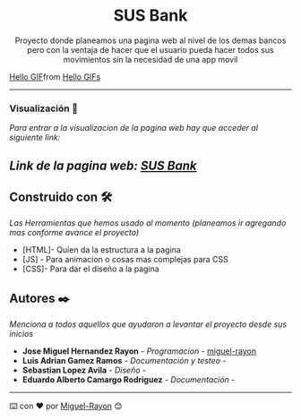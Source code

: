 <h1 align="center"> SUS Bank</h1>
<p align="center">Proyecto donde planeamos una pagina web al nivel de los demas bancos pero con la ventaja de hacer que el usuario pueda hacer todos sus movimientos sin la necesidad de una app movil</p>
<p align="center"><div class="tenor-gif-embed" data-postid="25128806" data-share-method="host" data-aspect-ratio="1" data-width="100%"><a href="https://tenor.com/view/hello-gif-25128806">Hello GIF</a>from <a href="https://tenor.com/search/hello-gifs">Hello GIFs</a></div> <script type="text/javascript" async src="https://tenor.com/embed.js"></script></p>

---
### Visualización 🔧

_Para entrar a la visualizacion de la pagina web hay que acceder al siguiente link:_

_Link de la pagina web: [SUS Bank](https://miguel-rayon.github.io/SUSBank/vista/index.html)_
---
## Construido con 🛠️

_Las Herramientas que hemos usado al momento (planeamos ir agregando mas conforme avance el proyecto)_

* [HTML]- Quien da la estructura a la pagina
* [JS] - Para animacion o cosas mas complejas para CSS
* [CSS]- Para dar el diseño a la pagina 
## Autores ✒️

_Menciona a todos aquellos que ayudaron a levantar el proyecto desde sus inicios_

* **Jose Miguel Hernandez Rayon** - *Programacion* - [miguel-rayon](https://github.com/Miguel-Rayon)
* **Luis Adrian Gamez Ramos** - *Documentación y testeo* -
* **Sebastian Lopez Avila** - *Diseño* -
* **Eduardo Alberto Camargo Rodriguez** - *Documentación* -
---
⌨️ con ❤️ por [Miguel-Rayon](https://github.com/Miguel-Rayon) 😊
